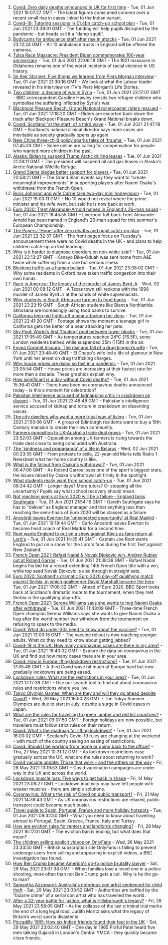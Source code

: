 1. [Covid: Zero daily deaths announced in UK for first time](https://www.bbc.co.uk/news/uk-57320320) - Tue, 01 Jun 2021 18:07:27 GMT - The latest figures come amid concern over a recent small rise in cases linked to the Indian variant.
2. [Covid-19: Tutoring sessions in £1.4bn catch-up school plan](https://www.bbc.co.uk/news/education-57320450) - Tue, 01 Jun 2021 23:39:01 GMT - The funding will help pupils disrupted by the pandemic - but heads call it a "damp squib".
3. [Bodycams for ambulance staff after rise in attacks](https://www.bbc.co.uk/news/health-57318424) - Tue, 01 Jun 2021 23:12:24 GMT - All 10 ambulance trusts in England will be offered the cameras.
4. [Tulsa Race Massacre: President Biden commemorates 100-year anniversary](https://www.bbc.co.uk/news/world-us-canada-57323200) - Tue, 01 Jun 2021 22:06:18 GMT - The 1921 massacre in Oklahoma remains one of the worst incidents of racial violence in US history.
5. [Sir Keir Starmer: Five things we learned from Piers Morgan interview](https://www.bbc.co.uk/news/uk-politics-57321990) - Tue, 01 Jun 2021 21:30:16 GMT - We look at what the Labour leader revealed in his interview on ITV's Piers Morgan's Life Stories.
6. [Two children, a decade of war in Syria](https://www.bbc.co.uk/news/world-middle-east-57288266) - Tue, 01 Jun 2021 23:17:07 GMT - BBC correspondent Caroline Hawley revisits two refugee children who symbolise the suffering inflicted by Syria's war.
7. [Blackpool Pleasure Beach: Grand National rollercoaster riders rescued](https://www.bbc.co.uk/news/uk-england-lancashire-57322562) - Tue, 01 Jun 2021 17:18:20 GMT - Riders are escorted back down the track after Blackpool Pleasure Beach's Grand National breaks down.
8. [Covid: Scotland 'at the start' of a third wave](https://www.bbc.co.uk/news/uk-scotland-57323037) - Tue, 01 Jun 2021 21:47:18 GMT - Scotland's national clinical director says more cases are inevitable as society gradually opens up again.
9. [New China three-child policy sparks tales of 'trauma'](https://www.bbc.co.uk/news/world-asia-china-57312741) - Tue, 01 Jun 2021 07:45:33 GMT - Some online are calling for compensation for people who wanted more children in the past.
10. [Alaska: Biden to suspend Trump Arctic drilling leases](https://www.bbc.co.uk/news/world-us-canada-57322511) - Tue, 01 Jun 2021 21:28:11 GMT - The president will suspend oil and gas leases in Alaska's Arctic National Wildlife Refuge.
11. [Grand Slams pledge better support for players ](https://www.bbc.co.uk/sport/tennis/57323649) - Tue, 01 Jun 2021 20:58:21 GMT - The Grand Slam events say they want to "create meaningful improvements" in supporting players after Naomi Osaka's withdrawal from the French Open.
12. [Boris Johnson and wife Carrie take two-day mini honeymoon](https://www.bbc.co.uk/news/uk-57321078) - Tue, 01 Jun 2021 19:00:11 GMT - No 10 would not reveal where the prime minister and his wife went, but said he is now back at work.
13. [Euro 2020: Trent Alexander-Arnold named in England's 26-man squad](https://www.bbc.co.uk/sport/football/57321188) - Tue, 01 Jun 2021 16:45:55 GMT - Liverpool full-back Trent Alexander-Arnold has been named in England's 26-man squad for this summer's European Championship.
14. [The Papers: 'Hope' after zero deaths and pupil catch-up plan](https://www.bbc.co.uk/news/blogs-the-papers-57325023) - Tue, 01 Jun 2021 22:32:37 GMT - The front pages focus on Tuesday's announcement there were no Covid deaths in the UK - and plans to help children catch-up on lost learning.
15. [Why is it harder to diagnose disorders on non-white skin?](https://www.bbc.co.uk/news/health-57170842) - Tue, 01 Jun 2021 23:13:27 GMT - Kanayo Dike-Oduah was sent home from A&E twice while suffering from a rare but serious illness.
16. [Blocking traffic as a human bollard](https://www.bbc.co.uk/news/uk-57318104) - Tue, 01 Jun 2021 23:08:02 GMT - Why some residents in Oxford have taken traffic congestion into their own hands.
17. [Race in America: The legacy of the murder of James Byrd Jr](https://www.bbc.co.uk/news/world-us-canada-57285785) - Wed, 02 Jun 2021 00:08:12 GMT - A Texas town still reckons with the 1998 murder of James Byrd Jr at the hands of white supremacists.
18. [Why students in South Africa are turning to food banks](https://www.bbc.co.uk/news/world-africa-57315213) - Tue, 01 Jun 2021 23:23:19 GMT - South African students like Bianca Nonhlanhla Skhosana are increasingly using food banks to survive.
19. [California teen girl fights off a bear attacking her dogs](https://www.bbc.co.uk/news/world-us-canada-57325483) - Tue, 01 Jun 2021 22:41:20 GMT - Footage shows the moment a teenage girl in California gets the better of a bear attacking her pets.
20. [Sky Pool: World's first 'floating' pool between tower blocks](https://www.bbc.co.uk/news/uk-57323305) - Tue, 01 Jun 2021 17:05:49 GMT - As temperatures reached 24°C (76.5F), some London residents bathed while suspended 35m (115ft) in the air.
21. [Emma Coronel Aispuro: The rise and fall of a drug kingpin’s wife](https://www.bbc.co.uk/news/world-us-canada-57285786) - Tue, 01 Jun 2021 23:48:49 GMT - El Chapo's wife led a life of glamour in New York until her arrest on drug trafficking charges.
22. [Why house prices are rising so fast in a pandemic](https://www.bbc.co.uk/news/business-57260261) - Tue, 01 Jun 2021 23:05:54 GMT - House prices are increasing at their fastest rate for more than a decade. These graphics explain why.
23. [How significant is a day without Covid deaths?](https://www.bbc.co.uk/news/health-56604632) - Tue, 01 Jun 2021 15:36:41 GMT - There have been no coronavirus deaths announced today - is this a moment for celebration?
24. [Pakistan intelligence accused of kidnapping critic in crackdown on dissent](https://www.bbc.co.uk/news/world-asia-57241981) - Tue, 01 Jun 2021 23:48:48 GMT - Pakistan's intelligence service accused of kidnap and torture in crackdown on dissenting voices.
25. [The city dwellers who want a more tribal way of living](https://www.bbc.co.uk/news/uk-scotland-edinburgh-east-fife-57316602) - Tue, 01 Jun 2021 21:50:06 GMT - A group of Edinburgh residents want to buy a 19th Century mansion to create their own community.
26. [Farmers opposition to UK-Australia trade deal grows](https://www.bbc.co.uk/news/science-environment-57268681) - Tue, 01 Jun 2021 23:52:03 GMT - Opposition among UK farmers is rising towards the trade deal close to being concluded with Australia.
27. [The 'kindness and propaganda' of a life in Belarus](https://www.bbc.co.uk/news/newsbeat-57261580) - Wed, 02 Jun 2021 00:23:55 GMT - From protests to exile, 22-year-old Maria tells Radio 1 Newsbeat what her home country is like.
28. [What is the fallout from Osaka's withdrawal?](https://www.bbc.co.uk/sport/tennis/57311128) - Tue, 01 Jun 2021 06:47:06 GMT - As Roland Garros loses one of the sport's biggest stars, the issues raised by Osaka's withdrawal sit firmly in the spotlight.
29. [What students really want from school catch-up](https://www.bbc.co.uk/news/education-57246697) - Tue, 01 Jun 2021 08:24:42 GMT - Longer days? More tutors? Or stopping all the uncertainty? Pupils say what school recovery should mean.
30. [Not reaching semis at Euro 2020 will be a failure - England boss Southgate](https://www.bbc.co.uk/sport/football/57325398) - Tue, 01 Jun 2021 21:54:16 GMT - Gareth Southgate says he has to "deliver" as England manager and that anything less than reaching the semi-finals of Euro 2020 will be classed as a failure.
31. [Ancelotti leaves Everton for 'unexpected opportunity' at Real Madrid](https://www.bbc.co.uk/sport/football/57319559) - Tue, 01 Jun 2021 19:19:44 GMT - Carlo Ancelotti leaves Everton to become head coach of Real Madrid for a second time.
32. [Root wants England to put on a show against Kiwis as fans return at Lord's](https://www.bbc.co.uk/sport/cricket/57321098) - Tue, 01 Jun 2021 14:35:41 GMT - Captain Joe Root wants England to put on a show for the Lord's fans during the first Test against New Zealand.
33. [French Open 2021: Rafael Nadal & Novak Djokovic win, Andrey Rublev out at Roland Garros](https://www.bbc.co.uk/sport/tennis/57321629) - Tue, 01 Jun 2021 21:38:38 GMT - Rafael Nadal begins his bid for a record-extending 14th French Open title with a win, while top seed Novak Djokovic is also through in straight sets.
34. [Euro 2020: Scotland's dramatic Euro 2020 play-off qualifying match against Serbia, in which goalkeeper David Marshall became the hero](https://www.bbc.co.uk/sport/av/football/57266507) - Tue, 01 Jun 2021 17:08:32 GMT - Ahead of Euro 2020, BBC Sport looks back at Scotland's dramatic route to the tournament, when they met Serbia in the qualifying play-offs.
35. [French Open 2021: Serena Williams says she wants to hug Naomi Osaka after withdrawal](https://www.bbc.co.uk/sport/av/tennis/57318204) - Tue, 01 Jun 2021 11:43:09 GMT - Three-time French Open champion Serena Williams says she wants to give Naomi Osaka a hug after the world number two withdrew from the tournament on refusing to speak to the media.
36. [Covid: What do under-30s need to know about the vaccine?](https://www.bbc.co.uk/news/health-57273875) - Tue, 01 Jun 2021 13:00:15 GMT - The vaccine rollout is now reaching younger adults. What do they need to know about getting jabbed?
37. [Covid-19 in the UK: How many coronavirus cases are there in my area?](https://www.bbc.co.uk/news/uk-51768274) - Tue, 01 Jun 2021 16:40:02 GMT - Explore the data on coronavirus in the UK and find out how many cases there are in your area.
38. [Covid: How is Europe lifting lockdown restrictions?](https://www.bbc.co.uk/news/explainers-53640249) - Tue, 01 Jun 2021 17:05:48 GMT - A third Covid wave hit much of Europe hard but now gradually lockdowns are being eased.
39. [Lockdown rules: What are the restrictions in your area?](https://www.bbc.co.uk/news/uk-54373904) - Tue, 01 Jun 2021 17:17:38 GMT - Use our search tool to find out about coronavirus rules and restrictions where you live.
40. [Tokyo Olympic Games: When are they and will they go ahead despite Covid?](https://www.bbc.co.uk/news/world-asia-57240044) - Wed, 26 May 2021 16:50:23 GMT - The Tokyo Summer Olympics are due to start in July, despite a surge in Covid cases in Japan.
41. [What are the rules for travelling to green, amber and red list countries?](https://www.bbc.co.uk/news/explainers-52544307) - Tue, 01 Jun 2021 09:07:50 GMT - Foreign holidays are now possible, but travellers must follow strict rules on their return.
42. [Covid: What's the roadmap for lifting lockdown?](https://www.bbc.co.uk/news/explainers-52530518) - Tue, 01 Jun 2021 16:00:02 GMT - Scotland's Covid-19 rules are changing at the weekend - with much of the country seeing an easing of restrictions.
43. [Covid: Should I be working from home or going back to the office?](https://www.bbc.co.uk/news/business-52567567) - Thu, 27 May 2021 10:31:12 GMT - As lockdown restrictions ease gradually across the UK, what are the rules about returning to work?
44. [Covid vaccine update: Those that work - and the others on the way](https://www.bbc.co.uk/news/health-51665497) - Fri, 28 May 2021 13:19:53 GMT - Covid vaccination campaigns are under way in the UK and across the world.
45. [Lockdown muscle loss: Five ways to get back in shape](https://www.bbc.co.uk/news/uk-56887390) - Fri, 14 May 2021 23:06:27 GMT - Lockdown inactivity may have left people with weaker muscles - there are simple solutions.
46. [Coronavirus: What's the risk of Covid on public transport?](https://www.bbc.co.uk/news/health-51736185) - Fri, 21 May 2021 14:39:43 GMT - As UK coronavirus restrictions are relaxed, public transport could become much busier.
47. [Travel guide to Spain, Portugal, France and more holiday hotspots](https://www.bbc.co.uk/news/explainers-56997931) - Tue, 01 Jun 2021 09:32:50 GMT - What you need to know about travelling abroad to Portugal, Spain, Greece, France, Italy and Turkey.
48. [How are eviction rules for renters and landlords changing?](https://www.bbc.co.uk/news/explainers-53860154) - Fri, 28 May 2021 16:17:01 GMT - The eviction ban is ending, but what does that mean?
49. [The children selling explicit videos on OnlyFans](https://www.bbc.co.uk/news/uk-57255983) - Wed, 26 May 2021 23:33:50 GMT - British subscription site OnlyFans is failing to prevent underage users from selling and appearing in explicit videos, a BBC investigation has found.
50. [How Ben Crump became America's go-to police brutality lawyer](https://www.bbc.co.uk/news/world-us-canada-57038162) - Sat, 29 May 2021 23:07:38 GMT - When families lose a loved one in a police shooting, more often than not Ben Crump gets a call. Why is he the go-to man?
51. [Samantha Azzopardi: Australia's notorious con artist sentenced for child theft](https://www.bbc.co.uk/news/world-australia-57284621) - Sat, 29 May 2021 23:03:52 GMT - Authorities are baffled by the "bizarre crime" of a serial con artist who has travelled the world.
52. [After a 32-year battle for justice, what is Hillsborough's legacy?](https://www.bbc.co.uk/news/uk-57281398) - Fri, 28 May 2021 23:58:05 GMT - As the collapse of the last criminal trial marks the end of a long legal road, Judith Moritz asks what the legacy of Britain’s worst sports disaster is.
53. [Piccadilly 1965: How six Indian friends found their feet in the UK](https://www.bbc.co.uk/news/stories-57285369) - Sat, 29 May 2021 23:02:40 GMT - One day in 1965 Praful Patel heard five men talking Gujarati in London's Central YMCA - they quickly became close friends.
